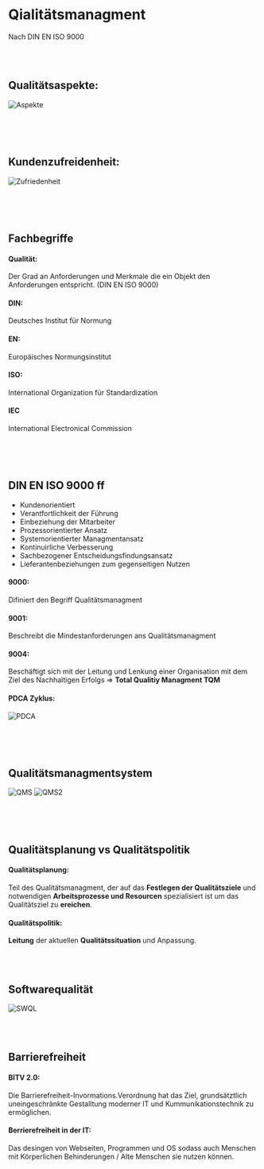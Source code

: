# Qialitätsmanagment

Nach DIN EN ISO 9000

<br>
<br>

## Qualitätsaspekte:

![Aspekte](pic/pic1.png)

<br>
<br>
<div style="page-break-after: always; visibility: hidden"> 
\pagebreak 
</div>

## Kundenzufreidenheit:

![Zufriedenheit](pic/pic2.png)

<br>
<br>
<div style="page-break-after: always; visibility: hidden"> 
\pagebreak 
</div>

## Fachbegriffe

#### Qualität:

Der Grad an Anforderungen und Merkmale die ein Objekt den Anforderungen entspricht. (DIN EN ISO 9000)

#### DIN:

Deutsches Institut für Normung

#### EN:

Europäisches Normungsinstitut

#### ISO:

International Organization für Standardization

#### IEC

International Electronical Commission

<br>
<br>
<div style="page-break-after: always; visibility: hidden"> 
\pagebreak 
</div>

## DIN EN ISO 9000 ff

- Kundenorientiert
- Verantfortlichkeit der Führung
- Einbeziehung der Mitarbeiter
- Prozessorientierter Ansatz
- Systemorientierter Managmentansatz
- Kontinuirliche Verbesserung
- Sachbezogener Entscheidungsfindungsansatz
- Lieferantenbeziehungen zum gegenseitigen Nutzen

#### 9000:

Difiniert den Begriff Qualitätsmanagment

#### 9001:
Beschreibt die Mindestanforderungen ans Qualitätsmanagment

#### 9004:

Beschäftigt sich mit der Leitung und Lenkung einer Organisation mit dem Ziel des Nachhaltigen Erfolgs =>  **Total Qualitiy Managment TQM**

#### PDCA Zyklus:

![PDCA](pic/pic3.png)

<br>
<br>
<div style="page-break-after: always; visibility: hidden"> 
\pagebreak 
</div>

## Qualitätsmanagmentsystem

![QMS](pic/pic4.png)
![QMS2](pic/pic5.png)

<br>
<br>
<div style="page-break-after: always; visibility: hidden"> 
\pagebreak 
</div>

## Qualitätsplanung vs Qualitätspolitik

#### Qualitätsplanung:

Teil des Qualitätsmanagment, der auf das **Festlegen der Qualitätsziele** und notwendigen **Arbeitsprozesse und Resourcen** spezialisiert ist um das Qualitätsziel zu **ereichen**.

#### Qualitätspolitik:

**Leitung** der aktuellen **Qualitätssituation** und Anpassung.

<br>
<br>

## Softwarequalität

![SWQL](pic/pic6.png)

<br>
<br>

## Barrierefreiheit

#### BITV 2.0:

Die Barrierefreiheit-Invormations.Verordnung hat das Ziel, grundsätztlich uneingeschränkte Gestalltung moderner IT und Kummunikationstechnik zu ermöglichen. 

#### Berrierefreiheit in der IT:

Das desingen von Webseiten, Programmen und OS sodass auch Menschen mit Körperlichen Behinderungen / Alte Menschen sie nutzen können.